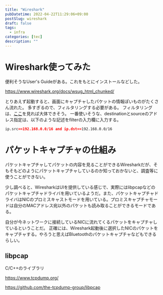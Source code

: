```yaml
---
title: "Wireshark"
pubDatetime: 2022-04-22T11:29:06+09:00
postSlug: wireshark
draft: false
tags:
  - infra
categories: [tec]
description: ""
---
```


# Wireshark使ってみた

便利そうなUser's Guideがある。これをもとにインストールなどした。

https://www.wireshark.org/docs/wsug_html_chunked/

とりあえず起動すると、画面にキャプチャしたパケットの情報ぽいものがたくさん流れた。
多すぎるので、フィルタリングする必要がある。
フィルタリングは、[ここ](https://wiki.wireshark.org/DisplayFilters)を見れば大体できそう。
一番使いそうな、destinationとsourceのアドレス指定は、以下のような記述をfilterの入力欄に入力する。

```md
ip.src==192.168.0.0/16 and ip.dst==192.168.0.0/16
```

# パケットキャプチャの仕組み

パケットキャプチャしてパケットの内容を見ることができるWiresharkだが、そもそもどのようにパケットキャプチャしているのか知っておかないと、調査等に使うことができない。

少し調べると、WiresharkはUIを提供している感じで、実際にはlibpcapなどのパケットキャプチャドライバを用いているようだ。また、パケットキャプチャドライバはNICのプロミスキャストモードを用いている。プロミスキャプチャモードは自分のMACアドレス宛以外のパケットも読み取ることができるモードである。

自分が今ネットワークに接続しているNICに流れてくるパケットをキャプチャしているということだ。
正確には、Wireshark起動後に選択したNICのパケットをキャプチャする。やろうと思えばBluetoothのパケットキャプチャなどもできるらしい。

## libpcap

C/C++のライブラリ

https://www.tcpdump.org/

https://github.com/the-tcpdump-group/libpcap
